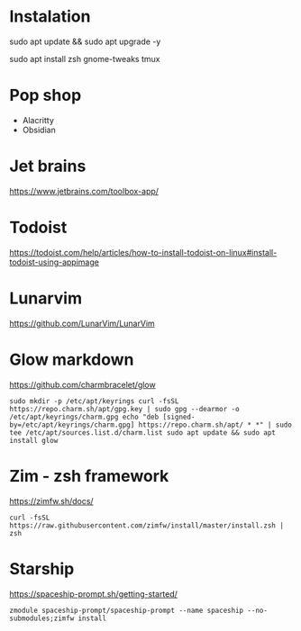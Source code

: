 # Instalation

sudo apt update && sudo apt upgrade -y

sudo apt install zsh gnome-tweaks tmux

# Pop shop

- Alacritty
- Obsidian

# Jet brains

https://www.jetbrains.com/toolbox-app/

# Todoist

https://todoist.com/help/articles/how-to-install-todoist-on-linux#install-todoist-using-appimage

# Lunarvim

https://github.com/LunarVim/LunarVim

# Glow markdown

https://github.com/charmbracelet/glow

`sudo mkdir -p /etc/apt/keyrings
curl -fsSL https://repo.charm.sh/apt/gpg.key | sudo gpg --dearmor -o /etc/apt/keyrings/charm.gpg
echo "deb [signed-by=/etc/apt/keyrings/charm.gpg] https://repo.charm.sh/apt/ * *" | sudo tee /etc/apt/sources.list.d/charm.list
sudo apt update && sudo apt install glow`

# Zim - zsh framework

https://zimfw.sh/docs/

`curl -fsSL https://raw.githubusercontent.com/zimfw/install/master/install.zsh | zsh`

# Starship

https://spaceship-prompt.sh/getting-started/

`zmodule spaceship-prompt/spaceship-prompt --name spaceship --no-submodules;zimfw install`


